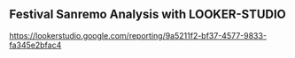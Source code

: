 ## Festival Sanremo Analysis with LOOKER-STUDIO

https://lookerstudio.google.com/reporting/9a5211f2-bf37-4577-9833-fa345e2bfac4


